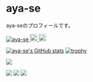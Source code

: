 # aya-se
aya-seのプロフィールです。

<p align="left"> 
  <a href="https://github.com/aya-se/aya-se/">
    <img src="https://komarev.com/ghpvc/?username=aya-se" alt="aya-se" />
  </a>
  <a href="http://twitter.com/Hakuba_snow">
    <img height="20" src="https://img.shields.io/twitter/follow/Hakuba_snow?label=Twitter&logo=twitter&style=flat" />
  </a>
  <a href="https://github.com/aya-se">
    <img height="20" src="https://img.shields.io/github/followers/aya-se?label=follow&logo=github&style=flat" />
  </a>
</p>

[![aya-se's GitHub stats](https://github-readme-stats.vercel.app/api?username=aya-se)](https://github.com/anuraghazra/github-readme-stats)
[![trophy](https://github-profile-trophy.vercel.app/?username=aya-se)](https://github.com/ryo-ma/github-profile-trophy)

![](https://komarev.com/ghpvc/?username=aya-se&color=blueviolet)

[![](https://raw.githubusercontent.com/aya-se/aya-se/master/profile-summary-card-output/nord_dark/0-profile-details.svg)](https://github.com/vn7n24fzkq/github-profile-summary-cards)
[![](https://raw.githubusercontent.com/aya-se/aya-se/main/profile-summary-card-output/nord_dark/1-repos-per-language.svg)](https://github.com/vn7n24fzkq/github-profile-summary-cards)
[![](https://raw.githubusercontent.com//aya-se/aya-se/main/profile-summary-card-output/nord_dark/2-most-commit-language.svg)](https://github.com/vn7n24fzkq/github-profile-summary-cards)
